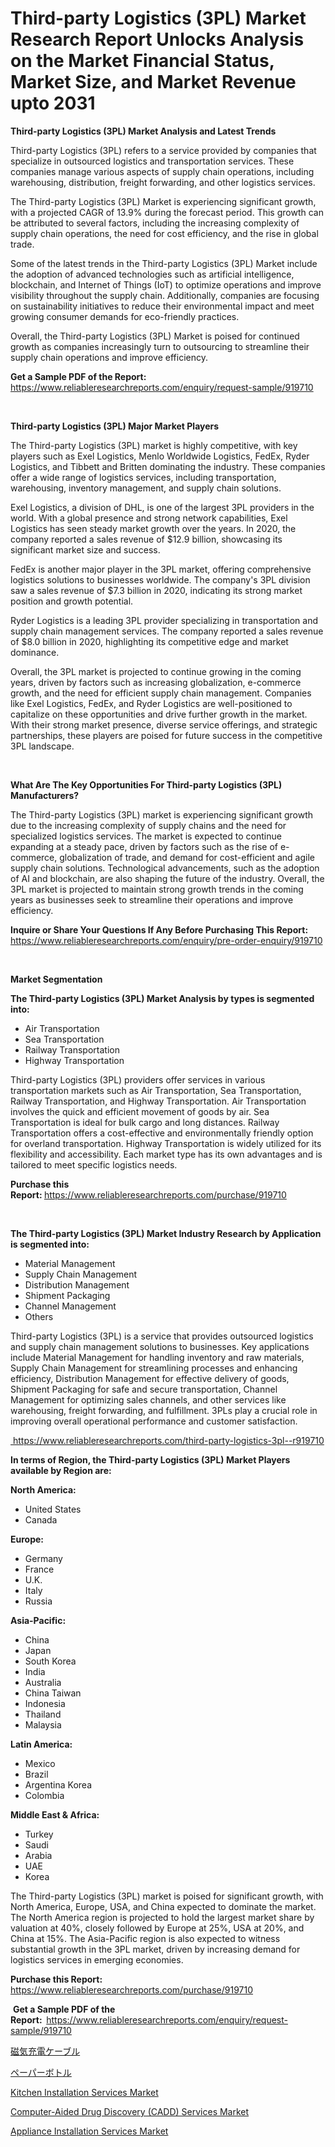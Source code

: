 <p><h1>Third-party Logistics (3PL) Market Research Report Unlocks Analysis on the Market Financial Status, Market Size, and Market Revenue upto 2031</h1></p><p><strong>Third-party Logistics (3PL) Market Analysis and Latest Trends</strong></p>
<p><p>Third-party Logistics (3PL) refers to a service provided by companies that specialize in outsourced logistics and transportation services. These companies manage various aspects of supply chain operations, including warehousing, distribution, freight forwarding, and other logistics services.</p><p>The Third-party Logistics (3PL) Market is experiencing significant growth, with a projected CAGR of 13.9% during the forecast period. This growth can be attributed to several factors, including the increasing complexity of supply chain operations, the need for cost efficiency, and the rise in global trade.</p><p>Some of the latest trends in the Third-party Logistics (3PL) Market include the adoption of advanced technologies such as artificial intelligence, blockchain, and Internet of Things (IoT) to optimize operations and improve visibility throughout the supply chain. Additionally, companies are focusing on sustainability initiatives to reduce their environmental impact and meet growing consumer demands for eco-friendly practices.</p><p>Overall, the Third-party Logistics (3PL) Market is poised for continued growth as companies increasingly turn to outsourcing to streamline their supply chain operations and improve efficiency.</p></p>
<p><strong>Get a Sample PDF of the Report:&nbsp;</strong> <a href="https://www.reliableresearchreports.com/enquiry/request-sample/919710">https://www.reliableresearchreports.com/enquiry/request-sample/919710</a></p>
<p>&nbsp;</p>
<p><strong>Third-party Logistics (3PL) Major Market Players</strong></p>
<p><p>The Third-party Logistics (3PL) market is highly competitive, with key players such as Exel Logistics, Menlo Worldwide Logistics, FedEx, Ryder Logistics, and Tibbett and Britten dominating the industry. These companies offer a wide range of logistics services, including transportation, warehousing, inventory management, and supply chain solutions.</p><p>Exel Logistics, a division of DHL, is one of the largest 3PL providers in the world. With a global presence and strong network capabilities, Exel Logistics has seen steady market growth over the years. In 2020, the company reported a sales revenue of $12.9 billion, showcasing its significant market size and success.</p><p>FedEx is another major player in the 3PL market, offering comprehensive logistics solutions to businesses worldwide. The company's 3PL division saw a sales revenue of $7.3 billion in 2020, indicating its strong market position and growth potential.</p><p>Ryder Logistics is a leading 3PL provider specializing in transportation and supply chain management services. The company reported a sales revenue of $8.0 billion in 2020, highlighting its competitive edge and market dominance.</p><p>Overall, the 3PL market is projected to continue growing in the coming years, driven by factors such as increasing globalization, e-commerce growth, and the need for efficient supply chain management. Companies like Exel Logistics, FedEx, and Ryder Logistics are well-positioned to capitalize on these opportunities and drive further growth in the market. With their strong market presence, diverse service offerings, and strategic partnerships, these players are poised for future success in the competitive 3PL landscape.</p></p>
<p>&nbsp;</p>
<p><strong>What Are The Key Opportunities For Third-party Logistics (3PL) Manufacturers?</strong></p>
<p><p>The Third-party Logistics (3PL) market is experiencing significant growth due to the increasing complexity of supply chains and the need for specialized logistics services. The market is expected to continue expanding at a steady pace, driven by factors such as the rise of e-commerce, globalization of trade, and demand for cost-efficient and agile supply chain solutions. Technological advancements, such as the adoption of AI and blockchain, are also shaping the future of the industry. Overall, the 3PL market is projected to maintain strong growth trends in the coming years as businesses seek to streamline their operations and improve efficiency.</p></p>
<p><strong>Inquire or Share Your Questions If Any Before Purchasing This Report:</strong> <a href="https://www.reliableresearchreports.com/enquiry/pre-order-enquiry/919710">https://www.reliableresearchreports.com/enquiry/pre-order-enquiry/919710</a></p>
<p>&nbsp;</p>
<p><strong>Market Segmentation</strong></p>
<p><strong>The Third-party Logistics (3PL) Market Analysis by types is segmented into:</strong></p>
<p><ul><li>Air Transportation</li><li>Sea Transportation</li><li>Railway Transportation</li><li>Highway Transportation</li></ul></p>
<p><p>Third-party Logistics (3PL) providers offer services in various transportation markets such as Air Transportation, Sea Transportation, Railway Transportation, and Highway Transportation. Air Transportation involves the quick and efficient movement of goods by air. Sea Transportation is ideal for bulk cargo and long distances. Railway Transportation offers a cost-effective and environmentally friendly option for overland transportation. Highway Transportation is widely utilized for its flexibility and accessibility. Each market type has its own advantages and is tailored to meet specific logistics needs.</p></p>
<p><strong>Purchase this Report:&nbsp;</strong><a href="https://www.reliableresearchreports.com/purchase/919710">https://www.reliableresearchreports.com/purchase/919710</a></p>
<p>&nbsp;</p>
<p><strong>The Third-party Logistics (3PL) Market Industry Research by Application is segmented into:</strong></p>
<p><ul><li>Material Management</li><li>Supply Chain Management</li><li>Distribution Management</li><li>Shipment Packaging</li><li>Channel Management</li><li>Others</li></ul></p>
<p><p>Third-party Logistics (3PL) is a service that provides outsourced logistics and supply chain management solutions to businesses. Key applications include Material Management for handling inventory and raw materials, Supply Chain Management for streamlining processes and enhancing efficiency, Distribution Management for effective delivery of goods, Shipment Packaging for safe and secure transportation, Channel Management for optimizing sales channels, and other services like warehousing, freight forwarding, and fulfillment. 3PLs play a crucial role in improving overall operational performance and customer satisfaction.</p></p>
<p><a href="https://www.reliableresearchreports.com/third-party-logistics-3pl--r919710">&nbsp;https://www.reliableresearchreports.com/third-party-logistics-3pl--r919710</a></p>
<p><strong>In terms of Region, the Third-party Logistics (3PL) Market Players available by Region are:</strong></p>
<p>
    <p> <strong> North America: </strong>
        <ul>
            <li>United States</li>
            <li>Canada</li>
        </ul>
        </p> 
    <p> <strong> Europe: </strong>
        <ul>
            <li>Germany</li>
            <li>France</li>
            <li>U.K.</li>
            <li>Italy</li>
            <li>Russia</li>
        </ul>
        </p> 
    <p> <strong> Asia-Pacific: </strong>
        <ul>
            <li>China</li>
            <li>Japan</li>
            <li>South Korea</li>
            <li>India</li>
            <li>Australia</li>
            <li>China Taiwan</li>
            <li>Indonesia</li>
            <li>Thailand</li>
            <li>Malaysia</li>
        </ul>
        </p> 
    <p> <strong> Latin America: </strong>
        <ul>
            <li>Mexico</li>
            <li>Brazil</li>
            <li>Argentina Korea</li>
            <li>Colombia</li>
        </ul>
        </p> 
    <p> <strong> Middle East & Africa: </strong>
        <ul>
            <li>Turkey</li>
            <li>Saudi</li>
            <li>Arabia</li>
            <li>UAE</li>
            <li>Korea</li>
        </ul>
    </p>
    </p>
<p><p>The Third-party Logistics (3PL) market is poised for significant growth, with North America, Europe, USA, and China expected to dominate the market. The North America region is projected to hold the largest market share by valuation at 40%, closely followed by Europe at 25%, USA at 20%, and China at 15%. The Asia-Pacific region is also expected to witness substantial growth in the 3PL market, driven by increasing demand for logistics services in emerging economies.</p></p>
<p><strong>Purchase this Report: </strong><a href="https://www.reliableresearchreports.com/purchase/919710">https://www.reliableresearchreports.com/purchase/919710</a></p>
<p>&nbsp;<strong>Get a Sample PDF of the Report:&nbsp;&nbsp;</strong><a href="https://www.reliableresearchreports.com/enquiry/request-sample/919710">https://www.reliableresearchreports.com/enquiry/request-sample/919710</a></p>
<p><strong></strong></p>
<p><p><a href="https://github.com/KaydenJohns1964/Market-Research-Report-List-1/blob/main/361646761210.md">磁気充電ケーブル</a></p><p><a href="https://github.com/decker5351/Market-Research-Report-List-1/blob/main/527915361211.md">ペーパーボトル</a></p><p><a href="https://www.linkedin.com/pulse/kitchen-installation-services-market-size-reveals-best-marketing-d7qge">Kitchen Installation Services Market</a></p><p><a href="https://github.com/mancsybtousav/Market-Research-Report-List-2/blob/main/computer-aided-drug-discovery-cadd-services-market.md">Computer-Aided Drug Discovery (CADD) Services Market</a></p><p><a href="https://www.linkedin.com/pulse/appliance-installation-services-market-size-outlook-forecast-cbgce">Appliance Installation Services Market</a></p></p>